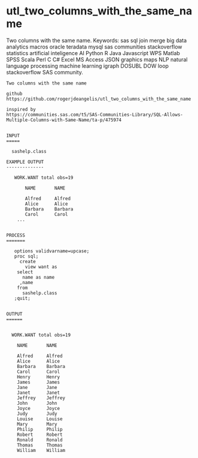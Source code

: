 # utl_two_columns_with_the_same_name
Two columns with the same name. Keywords: sas sql join merge big data analytics macros oracle teradata mysql sas communities stackoverflow statistics artificial inteligence AI Python R Java Javascript WPS Matlab SPSS Scala Perl C C# Excel MS Access JSON graphics maps NLP natural language processing machine learning igraph DOSUBL DOW loop stackoverflow SAS community.

    Two columns with the same name

    github
    https://github.com/rogerjdeangelis/utl_two_columns_with_the_same_name

    inspired by
    https://communities.sas.com/t5/SAS-Communities-Library/SQL-Allows-Multiple-Columns-with-Same-Name/ta-p/475974


    INPUT
    =====

      sashelp.class

    EXAMPLE OUTPUT
    --------------

       WORK.WANT total obs=19

           NAME       NAME

           Alfred     Alfred
           Alice      Alice
           Barbara    Barbara
           Carol      Carol
        ...


    PROCESS
    =======

       options validvarname=upcase;
       proc sql;
         create
           view want as
        select
          name as name
         ,name
        from
          sashelp.class
       ;quit;


    OUTPUT
    ======


      WORK.WANT total obs=19

        NAME       NAME

        Alfred     Alfred
        Alice      Alice
        Barbara    Barbara
        Carol      Carol
        Henry      Henry
        James      James
        Jane       Jane
        Janet      Janet
        Jeffrey    Jeffrey
        John       John
        Joyce      Joyce
        Judy       Judy
        Louise     Louise
        Mary       Mary
        Philip     Philip
        Robert     Robert
        Ronald     Ronald
        Thomas     Thomas
        William    William

